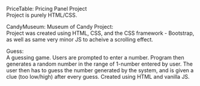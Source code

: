 PriceTable: Pricing Panel Project   
Project is purely HTML/CSS.

CandyMuseum: Museum of Candy Project:  
Project was created using HTML, CSS, and the CSS framework - Bootstrap, as well as same very minor JS to acheive a scrolling effect.

Guess:  
A guessing game. Users are prompted to enter a number. Program then generates a random number in the range of 1-number entered by user. The user then has to guess the number generated by the system, and is given a clue (too low/high) after every guess. Created using HTML and vanilla JS. 